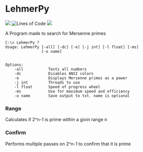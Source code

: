 # LehmerPy
![](https://img.shields.io/badge/Version-1.4-blue)
![Lines of Code](https://tokei.rs/b1/github/Papr3ka/LehmerPy?category=code)
![](https://img.shields.io/github/repo-size/Papr3ka/LehmerPy)

A Program made to search for Mersenne primes


```
C:\> LehmerPy ?
Usage: LehmerPy [-all] [-dc] [-e] [-j int] [-l float] [-ms]
                [-o name]


Options:
    -all           Tests all numbers
    -dc            Disables ANSI colors
    -e             Displays Mersenne primes as a power
    -j int         Threads to use
    -l float       Speed of progress wheel
    -ms            Use for maximum speed and efficiency
    -o name        Save output to txt. name is optional
```

### Range
Calculates if 2^n-1 is prime within a givin range n


### Confirm
Performs multiple passes on 2^n-1 to confirm that it is prime 
